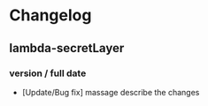 # Changelog

## lambda-secretLayer

### version / full date
* [Update/Bug fix] massage describe the changes